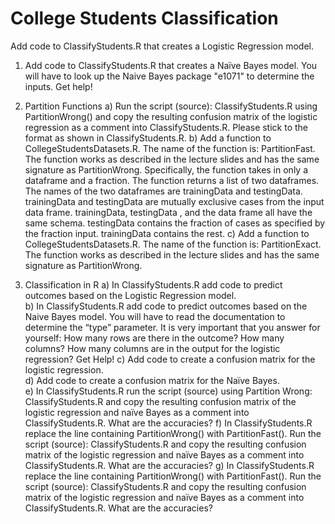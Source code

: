 College Students Classification
===============================
Add code to ClassifyStudents.R that creates a Logistic Regression model. 
1. Add code to ClassifyStudents.R that creates a Naïve Bayes model. You will have to look up the Naive Bayes package "e1071" to determine the inputs.  Get help! 

2. Partition Functions a) Run the script (source): ClassifyStudents.R using PartitionWrong() and copy the resulting confusion matrix of the logistic regression as a comment into ClassifyStudents.R.  Please  stick to the format as shown in ClassifyStudents.R. 
b) Add a function to CollegeStudentsDatasets.R.  The name of the function is:  PartitionFast. The function works as described in the lecture slides and has the same signature as PartitionWrong.  Specifically, the function takes in only a dataframe and a fraction.  The function returns a list of two dataframes.  The names of the two dataframes are trainingData and testingData. trainingData and testingData are mutually exclusive cases from the input data frame. trainingData, testingData , and the data frame all have the same schema. testingData contains the fraction of cases as specified by the fraction input. trainingData contains the rest. 
c) Add a function to CollegeStudentsDatasets.R.  The name of the function is:  PartitionExact. The function works as described in the lecture slides and has the same signature as PartitionWrong.  

3. Classification in R 
a) In ClassifyStudents.R add code to predict outcomes based on the Logistic Regression model.  
b) In ClassifyStudents.R add code to predict outcomes based on the Naive Bayes model.  You will have to read the documentation to determine the “type” parameter.  It is very important that you answer for yourself:  How many rows are there in the outcome?  How many columns?  How many columns are in the output for the logistic regression?  Get Help! 
c) Add code to create a confusion matrix  for the logistic regression.  
d) Add code to create a confusion matrix  for the Naïve Bayes.  
e) In ClassifyStudents.R run the script (source) using Partition Wrong: ClassifyStudents.R  and copy the resulting confusion matrix of the logistic regression and naïve Bayes as a comment into ClassifyStudents.R.  What are the accuracies? 
f) In ClassifyStudents.R replace the line containing PartitionWrong() with PartitionFast().  Run the script (source): ClassifyStudents.R  and copy the resulting confusion matrix of the logistic regression and naïve Bayes as a comment into ClassifyStudents.R. What are the accuracies? 
g) In ClassifyStudents.R replace the line containing PartitionWrong() with PartitionFast().  Run the script (source): ClassifyStudents.R  and copy the resulting confusion matrix of the logistic regression and naïve Bayes as a comment into ClassifyStudents.R. What are the accuracies? 

